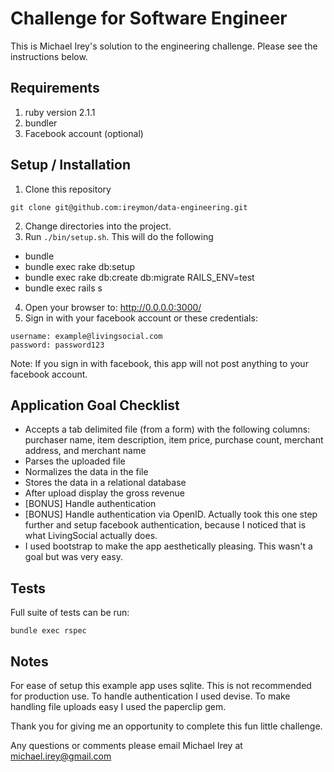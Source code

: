# Challenge for Software Engineer

This is Michael Irey's solution to the engineering challenge. Please see the instructions below.

## Requirements
1. ruby version 2.1.1
2. bundler
3. Facebook account (optional)

## Setup / Installation
1. Clone this repository
```
git clone git@github.com:ireymon/data-engineering.git
```
2. Change directories into the project.
3. Run `./bin/setup.sh`. This will do the following
 - bundle
 - bundle exec rake db:setup
 - bundle exec rake db:create db:migrate RAILS_ENV=test
 - bundle exec rails s

4. Open your browser to: http://0.0.0.0:3000/
5. Sign in with your facebook account or these credentials:
```
username: example@livingsocial.com
password: password123
```
Note: If you sign in with facebook, this app will not post anything to your facebook account.

## Application Goal Checklist
 * Accepts a tab delimited file (from a form) with the following columns: purchaser name, item description, item price, purchase count, merchant address, and merchant name
 * Parses the uploaded file
 * Normalizes the data in the file
 * Stores the data in a relational database
 * After upload display the gross revenue
 * [BONUS] Handle authentication
 * [BONUS] Handle authentication via OpenID. Actually took this one step further and setup facebook authentication, because I noticed that is what LivingSocial actually does.
 * I used bootstrap to make the app aesthetically pleasing. This wasn't a goal but was very easy.

## Tests
Full suite of tests can be run:
```
bundle exec rspec
```

## Notes
For ease of setup this example app uses sqlite. This is not recommended for production use.
To handle authentication I used devise. To make handling file uploads easy I used the paperclip gem.

Thank you for giving me an opportunity to complete this fun little challenge.

Any questions or comments please email Michael Irey at michael.irey@gmail.com
